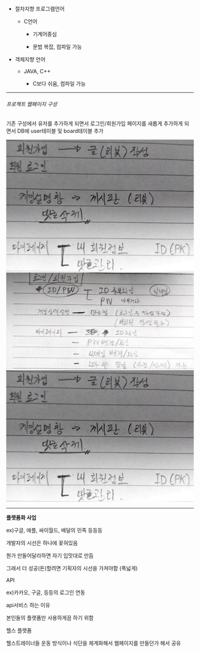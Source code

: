 - 절차지향 프로그램언어
  
  - C언어
    
    - 기계어중심
    
    - 문법 복잡, 컴파일 가능

- 객체지향 언어
  
  - JAVA, C++
    
    - C보다 쉬움, 컴파일 가능

------------------------

###### 프로젝트 웹페이지 구성

기존 구성에서 유저를 추가하게 되면서 로그인/회원가입 페이지를 새롭게 추가하게 되면서 DB에 user테이블 및 board테이블 추가

<img src="사진/KakaoTalk_20231018_021121843_02.jpg">
<img src="사진/KakaoTalk_20231018_021121843_01.jpg">
<img src="사진/KakaoTalk_20231018_021121843_02.jpg">


----------------



**플랫폼화 사업**

ex)구글, 애플, 싸이월드, 배달의 민족 등등등

개발자의 시선은 하나에 꽃혀있음

뭔가 만들어달라하면 자기 입맛대로 만듬

그래서 더 성공(돈)할려면 기획자의 시선을 가져야함 (폭넓게)

API

ex)카카오, 구글, 등등의 로그인 연동

api서비스 하는 이유

본인들의 플랫폼만 사용하게끔 하기 위함

헬스 플랫폼

헬스트레이너들 운동 방식이나 식단을 체계화해서 웹페이지를 만들던가 해서 공유
